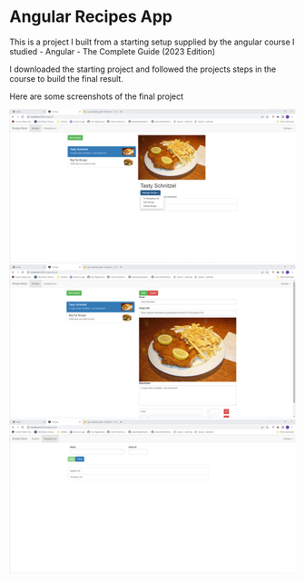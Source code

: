 # Angular Recipes App

This is a project I built from a starting setup supplied by the angular course I studied - Angular - The Complete Guide (2023 Edition)

I downloaded the starting project and followed the projects steps in the course to build the final result.

Here are some screenshots of the final project

![DetailRecipe](docs/images/DetailRecipe.png) 
![DetailRecipe](docs/images/DetailEdit.png) 
![DetailRecipe](docs/images/ShoppingList.png) 